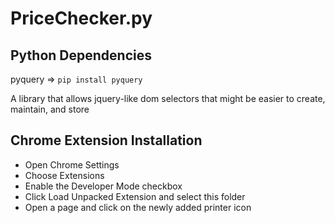 PriceChecker.py
===============

Python Dependencies
--
pyquery => `pip install pyquery`

A library that allows jquery-like dom selectors that might be easier to create, maintain, and store


Chrome Extension Installation
--

- Open Chrome Settings
- Choose Extensions
- Enable the Developer Mode checkbox
- Click Load Unpacked Extension and select this folder
- Open a page and click on the newly added printer icon